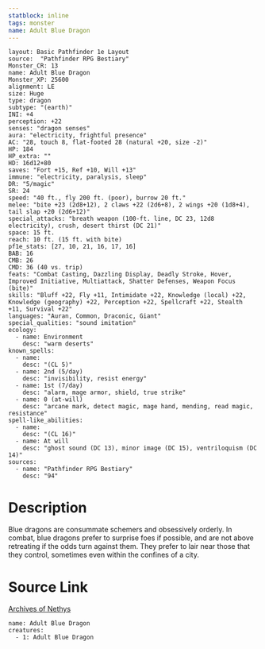 ```yaml
---
statblock: inline
tags: monster
name: Adult Blue Dragon
---
```

```statblock
layout: Basic Pathfinder 1e Layout
source:  "Pathfinder RPG Bestiary"
Monster_CR: 13
name: Adult Blue Dragon
Monster_XP: 25600
alignment: LE
size: Huge
type: dragon
subtype: "(earth)"
INI: +4
perception: +22
senses: "dragon senses"
aura: "electricity, frightful presence"
AC: "28, touch 8, flat-footed 28 (natural +20, size -2)"
HP: 184
HP_extra: ""
HD: 16d12+80
saves: "Fort +15, Ref +10, Will +13"
immune: "electricity, paralysis, sleep"
DR: "5/magic"
SR: 24
speed: "40 ft., fly 200 ft. (poor), burrow 20 ft."
melee: "bite +23 (2d8+12), 2 claws +22 (2d6+8), 2 wings +20 (1d8+4), tail slap +20 (2d6+12)"
special_attacks: "breath weapon (100-ft. line, DC 23, 12d8 electricity), crush, desert thirst (DC 21)"
space: 15 ft.
reach: 10 ft. (15 ft. with bite)
pf1e_stats: [27, 10, 21, 16, 17, 16]
BAB: 16
CMB: 26
CMD: 36 (40 vs. trip)
feats: "Combat Casting, Dazzling Display, Deadly Stroke, Hover, Improved Initiative, Multiattack, Shatter Defenses, Weapon Focus (bite)"
skills: "Bluff +22, Fly +11, Intimidate +22, Knowledge (local) +22, Knowledge (geography) +22, Perception +22, Spellcraft +22, Stealth +11, Survival +22"
languages: "Auran, Common, Draconic, Giant"
special_qualities: "sound imitation"
ecology:
  - name: Environment
    desc: "warm deserts"
known_spells:
  - name:
    desc: "(CL 5)"
  - name: 2nd (5/day)
    desc: "invisibility, resist energy"
  - name: 1st (7/day)
    desc: "alarm, mage armor, shield, true strike"
  - name: 0 (at-will)
    desc: "arcane mark, detect magic, mage hand, mending, read magic, resistance"
spell-like_abilities:
  - name:
    desc: "(CL 16)"
  - name: At will
    desc: "ghost sound (DC 13), minor image (DC 15), ventriloquism (DC 14)"
sources:
  - name: "Pathfinder RPG Bestiary"
    desc: "94"
```
# Description
Blue dragons are consummate schemers and obsessively orderly. In combat, blue dragons prefer to surprise foes if possible, and are not above retreating if the odds turn against them. They prefer to lair near those that they control, sometimes even within the confines of a city.
# Source Link
[Archives of Nethys](https://aonprd.com/MonsterDisplay.aspx?ItemName=Adult%20Blue%20Dragon)
```encounter-table
name: Adult Blue Dragon
creatures:
  - 1: Adult Blue Dragon
```
